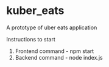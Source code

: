 # kuber_eats
A prototype of uber eats application

Instructions to start
1. Frontend command - npm start
2. Backend command - node index.js
